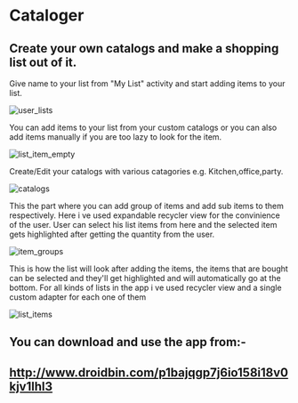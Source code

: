 # Cataloger
## Create your own catalogs and make a shopping list out of it.

Give name to your list from "My List" activity and start adding items to your list.

![user_lists](https://cloud.githubusercontent.com/assets/23632196/23788163/5764d8e6-059b-11e7-9b4b-0b90ce5eb547.PNG)


You can add items to your list from your custom catalogs or you can also add items manually if you are too lazy to look for the item.

![list_item_empty](https://cloud.githubusercontent.com/assets/23632196/23788166/5beea464-059b-11e7-980d-0aad67c07960.PNG)


Create/Edit your catalogs with various catagories e.g. Kitchen,office,party.

![catalogs](https://cloud.githubusercontent.com/assets/23632196/23788169/5fff486a-059b-11e7-9ef5-6d16f49f002d.PNG)


This the part where you can add group of items and add sub items to them respectively. Here i ve used expandable recycler view for the
convinience of the user. User can select his list items from here and the selected item gets highlighted after getting the quantity from
the user. 

![item_groups](https://cloud.githubusercontent.com/assets/23632196/23788165/5baa985a-059b-11e7-8a0c-98c722376ec1.PNG)


This is how the list will look after adding the items, the items that are bought can be selected and they'll get highlighted and will
automatically go at the bottom. For all kinds of lists in the app i ve used recycler view and a single custom adapter for each one of them

![list_items](https://cloud.githubusercontent.com/assets/23632196/23788167/5c0b5cc6-059b-11e7-8d6f-5f1bb9f6bff5.PNG)



## You can download and use the app from:-
## http://www.droidbin.com/p1bajqgp7j6io158i18v0kjv1lhl3
